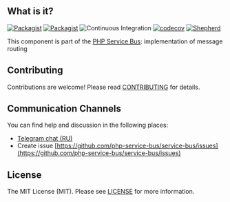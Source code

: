 ## What is it?

[![Packagist](https://img.shields.io/packagist/v/php-service-bus/messages-router.svg)](https://packagist.org/packages/php-service-bus/messages-router)
[![Packagist](https://img.shields.io/packagist/dt/php-service-bus/messages-router.svg)](https://packagist.org/packages/php-service-bus/messages-router)
![Continuous Integration](https://github.com/php-service-bus/messages-router/workflows/Continuous%20Integration/badge.svg)
[![codecov](https://codecov.io/gh/php-service-bus/messages-router/branch/v4.2/graph/badge.svg?token=0bKwdiuo0S)](https://codecov.io/gh/php-service-bus/messages-router)
[![Shepherd](https://shepherd.dev/github/php-service-bus/messages-router/coverage.svg)](https://shepherd.dev/github/php-service-bus/messages-router)

This component is part of the [PHP Service Bus](https://github.com/php-service-bus/service-bus): implementation of message routing

## Contributing
Contributions are welcome! Please read [CONTRIBUTING](.github/CONTRIBUTING.md) for details.

## Communication Channels
You can find help and discussion in the following places:
* [Telegram chat (RU)](https://t.me/php_service_bus)
* Create issue [https://github.com/php-service-bus/service-bus/issues](https://github.com/php-service-bus/service-bus/issues)

## License

The MIT License (MIT). Please see [LICENSE](LICENSE.md) for more information.

